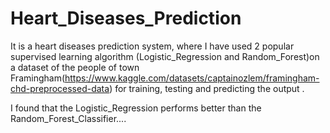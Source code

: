 # Heart_Diseases_Prediction

It is a heart diseases prediction system, where I have used 2 popular supervised learning algorithm (Logistic_Regression and Random_Forest)on a dataset of the people of town Framingham(https://www.kaggle.com/datasets/captainozlem/framingham-chd-preprocessed-data) for training, testing and  predicting the output .

I found that the Logistic_Regression performs better than the Random_Forest_Classifier....

